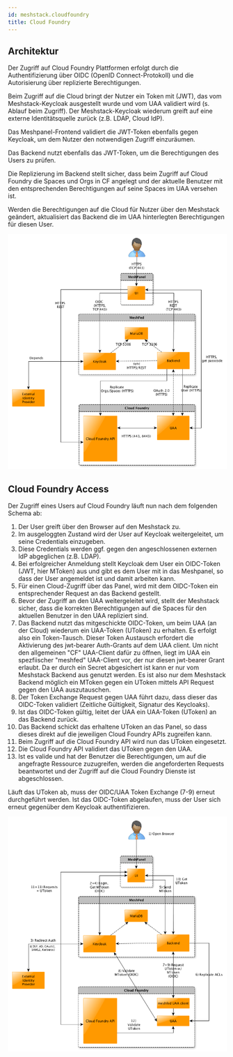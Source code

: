 ```yaml
---
id: meshstack.cloudfoundry
title: Cloud Foundry
---
```


## Architektur

Der Zugriff auf Cloud Foundry Plattformen erfolgt durch die Authentifizierung über OIDC (OpenID Connect-Protokoll) und die Autorisierung über replizierte Berechtigungen.

Beim Zugriff auf die Cloud bringt der Nutzer ein Token mit (JWT), das vom Meshstack-Keycloak ausgestellt wurde und vom UAA validiert wird (s. Ablauf beim Zugriff). Der Meshstack-Keycloak wiederum greift auf eine externe Identitätsquelle zurück (z.B. LDAP, Cloud IdP).

Das Meshpanel-Frontend validiert die JWT-Token ebenfalls gegen Keycloak, um dem Nutzer den notwendigen Zugriff einzuräumen.

Das Backend nutzt ebenfalls das JWT-Token, um die Berechtigungen des Users zu prüfen.

Die Replizierung im Backend stellt sicher, dass beim Zugriff auf Cloud Foundry die Spaces und Orgs in CF angelegt und der aktuelle Benutzer mit den entsprechenden Berechtigungen auf seine Spaces im UAA versehen ist.

Werden die Berechtigungen auf die Cloud für Nutzer über den Meshstack geändert, aktualisiert das Backend die im UAA hinterlegten Berechtigungen für diesen User.

![Cloud Foundry Architecture](assets/cf-architecture.png)

## Cloud Foundry Access

Der Zugriff eines Users auf Cloud Foundry läuft nun nach dem folgenden Schema ab:

1. Der User greift über den Browser auf den Meshstack zu.
2. Im ausgeloggten Zustand wird der User auf Keycloak weitergeleitet, um seine Credentials einzugeben.
3. Diese Credentials werden ggf. gegen den angeschlossenen externen IdP abgeglichen (z.B. LDAP).
4. Bei erfolgreicher Anmeldung stellt Keycloak dem User ein OIDC-Token (JWT, hier MToken) aus und gibt es dem User mit in das Meshpanel, so dass der User angemeldet ist und damit arbeiten kann.
5. Für einen Cloud-Zugriff über das Panel, wird mit dem OIDC-Token ein entsprechender Request an das Backend gestellt.
6. Bevor der Zugriff an den UAA weitergeleitet wird, stellt der Meshstack sicher, dass die korrekten Berechtigungen auf die Spaces für den aktuellen Benutzer in den UAA repliziert sind.
7. Das Backend nutzt das mitgeschickte OIDC-Token, um beim UAA (an der Cloud) wiederum ein UAA-Token (UToken) zu erhalten. Es erfolgt also ein Token-Tausch. Dieser Token Austausch erfordert die Aktivierung des jwt-bearer Auth-Grants auf dem UAA client. Um nicht den allgemeinen "CF" UAA-Client dafür zu öffnen, liegt im UAA ein spezfiischer "meshfed" UAA-Client vor, der nur diesen jwt-bearer Grant erlaubt. Da er durch ein Secret abgesichert ist kann er nur vom Meshstack Backend aus genutzt werden. Es ist also nur dem Meshstack Backend möglich ein MToken gegen ein UToken mittels API Request gegen den UAA auszutauschen.
8. Der Token Exchange Request gegen UAA führt dazu, dass dieser das OIDC-Token validiert (Zeitliche Gültigkeit, Signatur des Keycloaks).
9. Ist das OIDC-Token gültig, leitet der UAA ein UAA-Token (UToken) an das Backend zurück.
10. Das Backend schickt das erhaltene UToken an das Panel, so dass dieses direkt auf die jeweiligen Cloud Foundry APIs zugreifen kann.
11. Beim Zugriff auf die Cloud Foundry API wird nun das UToken eingesetzt.
12. Die Cloud Foundry API validiert das UToken gegen den UAA.
13. Ist es valide und hat der Benutzer die Berechtigungen, um auf die angefragte Ressource zuzugreifen, werden die angeforderten Requests beantwortet und der Zugriff auf die Cloud Foundry Dienste ist abgeschlossen.

Läuft das UToken ab, muss der OIDC/UAA Token Exchange (7-9) erneut durchgeführt werden. Ist das OIDC-Token abgelaufen, muss der User sich erneut gegenüber dem Keycloak authentifizieren.

![Cloud Foundry Communication](assets/cf-communication.png)
